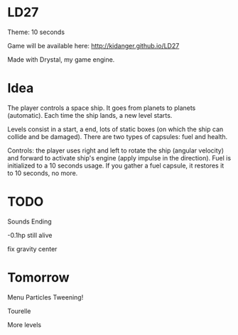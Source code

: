 LD27
====

Theme: 10 seconds

Game will be available here: http://kidanger.github.io/LD27

Made with Drystal, my game engine.

Idea
====

The player controls a space ship.
It goes from planets to planets (automatic). Each time the ship lands, a new level starts.

Levels consist in a start, a end, lots of static boxes (on which the ship can collide and be damaged).
There are two types of capsules: fuel and health.

Controls: the player uses right and left to rotate the ship (angular velocity) and forward to activate ship's engine (apply impulse in the direction).
Fuel is initialized to a 10 seconds usage. If you gather a fuel capsule, it restores it to 10 seconds, no more.


TODO
====

Sounds
Ending

-0.1hp still alive

fix gravity center


Tomorrow
========

Menu
Particles
Tweening!

Tourelle

More levels
